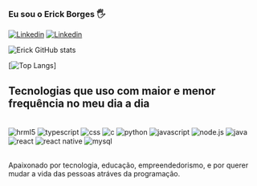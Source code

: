 ### Eu sou o Erick Borges 🖐️

[![Linkedin](https://img.shields.io/badge/LinkedIn-0077B5?style=for-the-badge&logo=linkedin&logoColor=white)](https://www.linkedin.com/in/erick-borges-batista-5057a626a/)
[![Linkedin](https://img.shields.io/badge/Instagram-E4405F?style=for-the-badge&logo=instagram&logoColor=white)](https://www.instagram.com/erickborges1230/?next=%2F)

![Erick GitHub stats](https://github-readme-stats.vercel.app/api?username=erickborges1230&show_icons=true&theme=radical)

[![Top Langs](https://github-readme-stats.vercel.app/api/top-langs/?username=erickborges1230)]

## Tecnologias que uso com maior e menor frequência no meu dia a dia

<div style="display: inline_block"><br/>
<img align="center" alt="hrml5"src="https://img.shields.io/badge/HTML5-E34F26?style=for-the-badge&logo=html5&logoColor=white"/>
<img align="center" alt="typescript"src="https://img.shields.io/badge/TypeScript-007ACC?style=for-the-badge&logo=typescript&logoColor=whitee"/>
<img align="center" alt="css"src="https://img.shields.io/badge/CSS-239120?&style=for-the-badge&logo=css3&logoColor=white"/>
<img align="center" alt="c"src="https://img.shields.io/badge/C-00599C?style=for-the-badge&logo=c&logoColor=white"/>
<img align="center" alt="python"src="https://img.shields.io/badge/Python-3776AB?style=for-the-badge&logo=python&logoColor=white"/>
<img align="center" alt="javascript"src="https://img.shields.io/badge/JavaScript-F7DF1E?style=for-the-badge&logo=javascript&logoColor=black"/>
<img align="center" alt="node.js"src="https://img.shields.io/badge/Node.js-43853D?style=for-the-badge&logo=node.js&logoColor=white"/>
<img align="center" alt="java"src="https://img.shields.io/badge/Java-ED8B00?style=for-the-badge&logo=openjdk&logoColor=white"/>
<img align="center" alt="react"src="https://img.shields.io/badge/React-20232A?style=for-the-badge&logo=react&logoColor=61DAFB"/>
<img align="center" alt="react native"src="https://img.shields.io/badge/React_Native-20232A?style=for-the-badge&logo=react&logoColor=61DAFB"/>
<img align="center" alt="mysql"src="https://img.shields.io/badge/MySQL-00000F?style=for-the-badge&logo=mysql&logoColor=white"/>
</div><br/>

Apaixonado por tecnologia, educação, empreendedorismo, e por querer mudar a vida das pessoas atráves da programação.

